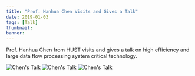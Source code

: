 ```yaml
---
title: "Prof. Hanhua Chen Visits and Gives a Talk" 
date: 2019-01-03
tags: [Talk]
thumbnail: 
banner:
---
```

Prof. Hanhua Chen from HUST visits and gives a talk on high efficiency and large data flow processing system critical technology.

![Chen's Talk](/2019/01/03/Chen-Talk/pic2.jpg)
![Chen's Talk](/2019/01/03/Chen-Talk/pic1.jpg)
![Chen's Talk](/2019/01/03/Chen-Talk/pic3.jpg)
